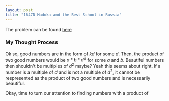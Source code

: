 ```yaml
---
layout: post
title: "1647D Madoka and the Best School in Russia"
---
```

The problem can be found [here](https://codeforces.com/problemset/problem/1647/D)

### My Thought Process 
Ok so, good numbers are in the form of $kd$ for some $d$. Then, the product of two good numbers would be $a * b * d^2$ for some $a$ and $b$. Beautiful numbers then shouldn't be multiples of $d^2$ maybe? Yeah this seems about right. If a number is a multiple of $d$ and is not a multiple of $d^2$, it cannot be respresented as the product of two good numbers and is necessarily beautiful.

Okay, time to turn our attention to finding numbers with a product of